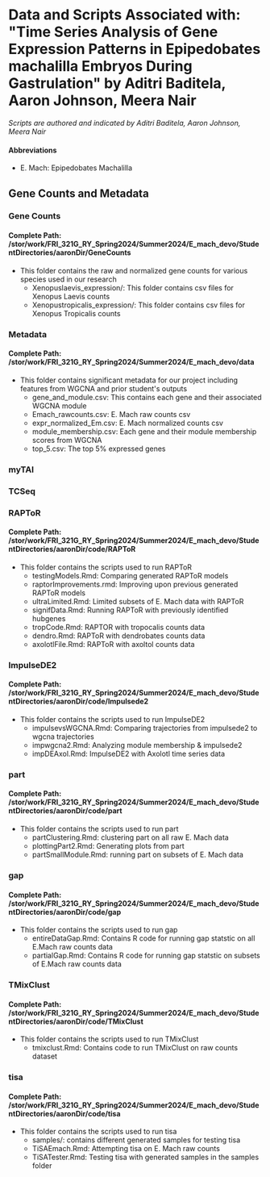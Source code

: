 # Data and Scripts Associated with: "Time Series Analysis of Gene Expression Patterns in Epipedobates machalilla Embryos During Gastrulation" by Aditri Baditela, Aaron Johnson, Meera Nair

*Scripts are authored and indicated by Aditri Baditela, Aaron Johnson, Meera Nair*

#### Abbreviations
- E. Mach: Epipedobates Machalilla

## Gene Counts and Metadata
### Gene Counts
#### Complete Path: /stor/work/FRI_321G_RY_Spring2024/Summer2024/E_mach_devo/StudentDirectories/aaronDir/GeneCounts
- This folder contains the raw and normalized gene counts for various species used in our research
  - Xenopuslaevis_expression/: This folder contains csv files for Xenopus Laevis counts
  - Xenopustropicalis_expression/: This folder contains csv files for Xenopus Tropicalis counts

### Metadata
#### Complete Path: /stor/work/FRI_321G_RY_Spring2024/Summer2024/E_mach_devo/data
- This folder contains significant metadata for our project including features from WGCNA and prior student's outputs
  - gene_and_module.csv: This contains each gene and their associated WGCNA module
  - Emach_rawcounts.csv: E. Mach raw counts csv
  - expr_normalized_Em.csv: E. Mach normalized counts csv
  - module_membership.csv: Each gene and their module membership scores from WGCNA
  - top_5.csv: The top 5% expressed genes

### myTAI

### TCSeq

### RAPToR
#### Complete Path: /stor/work/FRI_321G_RY_Spring2024/Summer2024/E_mach_devo/StudentDirectories/aaronDir/code/RAPToR
- This folder contains the scripts used to run RAPToR
  - testingModels.Rmd: Comparing generated RAPToR models
  - raptorImprovements.rmd: Improving upon previous generated RAPToR models
  - ultraLimited.Rmd: Limited subsets of E. Mach data with RAPToR
  - signifData.Rmd: Running RAPToR with previously identified hubgenes
  - tropCode.Rmd: RAPTOR with tropocalis counts data
  - dendro.Rmd: RAPToR with dendrobates counts data
  - axolotlFile.Rmd: RAPToR with axoltol counts data

### ImpulseDE2
#### Complete Path: /stor/work/FRI_321G_RY_Spring2024/Summer2024/E_mach_devo/StudentDirectories/aaronDir/code/Impulsede2
- This folder contains the scripts used to run ImpulseDE2
  - impulsevsWGCNA.Rmd: Comparing trajectories from impulsede2 to wgcna trajectories
  - impwgcna2.Rmd: Analyzing module membership & impulsede2
  - impDEAxol.Rmd: ImpulseDE2 with Axolotl time series data

### part
#### Complete Path: /stor/work/FRI_321G_RY_Spring2024/Summer2024/E_mach_devo/StudentDirectories/aaronDir/code/part
- This folder contains the scripts used to run part
  - partClustering.Rmd: clustering part on all raw E. Mach data
  - plottingPart2.Rmd: Generating plots from part
  - partSmallModule.Rmd: running part on subsets of E. Mach data

### gap
#### Complete Path: /stor/work/FRI_321G_RY_Spring2024/Summer2024/E_mach_devo/StudentDirectories/aaronDir/code/gap
- This folder contains the scripts used to run gap
  - entireDataGap.Rmd: Contains R code for running gap statstic on all E.Mach raw counts data
  - partialGap.Rmd: Contains R code for running gap statstic on subsets of E.Mach raw counts data 

### TMixClust
#### Complete Path: /stor/work/FRI_321G_RY_Spring2024/Summer2024/E_mach_devo/StudentDirectories/aaronDir/code/TMixClust
- This folder contains the scripts used to run TMixClust
  - tmixclust.Rmd: Contains code to run TMixClust on raw counts dataset

### tisa
#### Complete Path: /stor/work/FRI_321G_RY_Spring2024/Summer2024/E_mach_devo/StudentDirectories/aaronDir/code/tisa
- This folder contains the scripts used to run tisa
  - samples/: contains different generated samples for testing tisa
  - TiSAEmach.Rmd: Attempting tisa on E. Mach raw counts
  - TiSATester.Rmd: Testing tisa with generated samples in the samples folder

